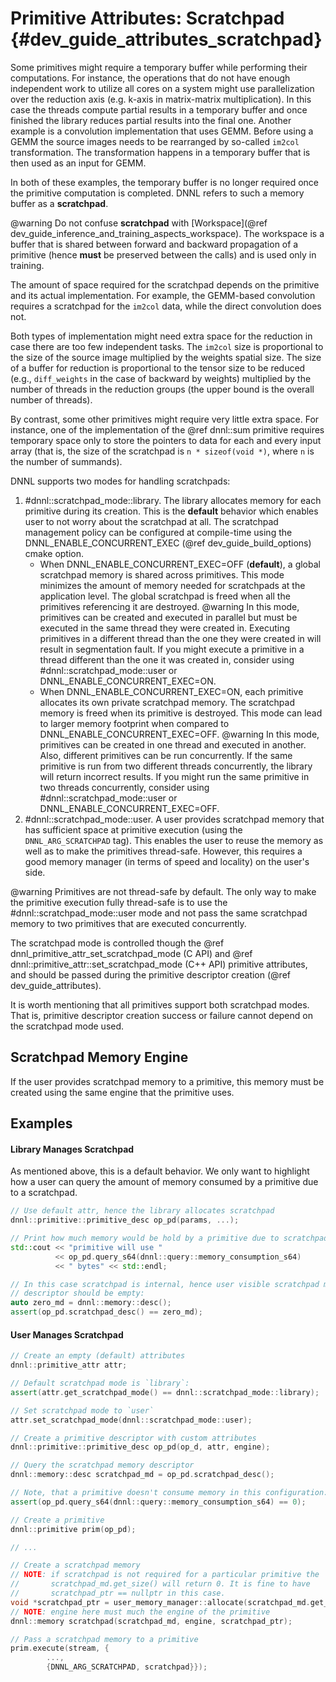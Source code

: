 Primitive Attributes: Scratchpad {#dev_guide_attributes_scratchpad}
===================================================================

Some primitives might require a temporary buffer while performing their
computations. For instance, the operations that do not have enough independent
work to utilize all cores on a system might use parallelization over the
reduction axis (e.g. k-axis in matrix-matrix multiplication). In this case
the threads compute partial results in a temporary buffer and once finished
the library reduces partial results into the final one. Another example is
a convolution implementation that uses GEMM. Before using a GEMM the source
images needs to be rearranged by so-called `im2col` transformation.
The transformation happens in a temporary buffer that is then used as an
input for GEMM.

In both of these examples, the temporary buffer is no longer required
once the primitive computation is completed. DNNL refers to such a
memory buffer as a **scratchpad**.

@warning
    Do not confuse **scratchpad** with
    [Workspace](@ref dev_guide_inference_and_training_aspects_workspace).
    The workspace is a buffer that is shared between forward and backward
    propagation of a primitive (hence **must** be preserved between the calls)
    and is used only in training.

The amount of space required for the scratchpad depends on the
primitive and its actual implementation. For example, the GEMM-based
convolution requires a scratchpad for the `im2col` data, while the
direct convolution does not.

Both types of implementation might need extra space for the reduction in case
there are too few independent tasks. The `im2col` size is proportional to the
size of the source image multiplied by the weights spatial size. The size of a
buffer for reduction is proportional to the tensor size to be reduced (e.g.,
`diff_weights` in the case of backward by weights) multiplied by the number of
threads in the reduction groups (the upper bound is the overall number of
threads).

By contrast, some other primitives might require very little extra space. For
instance, one of the implementation of the @ref dnnl::sum primitive requires
temporary space only to store the pointers to data for each and every input
array (that is, the size of the scratchpad is `n * sizeof(void *)`, where `n` is
the number of summands).

DNNL supports two modes for handling scratchpads:
1. #dnnl::scratchpad_mode::library.
   The library allocates memory for each primitive during its creation. This
   is the **default** behavior which enables user to not worry about the
   scratchpad at all.
   The scratchpad management policy can be configured at compile-time
   using the DNNL_ENABLE_CONCURRENT_EXEC (@ref dev_guide_build_options)
   cmake option.
   - When DNNL_ENABLE_CONCURRENT_EXEC=OFF (**default**), a global scratchpad
      memory is  shared across primitives. This mode minimizes the
      amount of memory needed for scratchpads at the application level. The global
      scratchpad is freed when all the primitives referencing it are destroyed.
      @warning
      In this mode, primitives can be created and executed in parallel but must
      be executed in the same thread they were created in. Executing primitives
      in a different thread than the one they were created in will result in
      segmentation fault. If you might execute a primitive in a thread
      different than the one it was created in, consider using
      #dnnl::scratchpad_mode::user or DNNL_ENABLE_CONCURRENT_EXEC=ON.
   - When DNNL_ENABLE_CONCURRENT_EXEC=ON, each primitive allocates its own
      private scratchpad memory. The scratchpad memory is freed when its
      primitive is destroyed. This mode can lead to larger memory footprint when
      compared to DNNL_ENABLE_CONCURRENT_EXEC=OFF.
      @warning
      In this mode, primitives can be created in one thread and executed in
      another. Also, different primitives can be run concurrently.
      If the same primitive is run from two different threads concurrently,
      the library will return incorrect results.
      If you might run the same primitive in two threads concurrently, consider
      using #dnnl::scratchpad_mode::user or DNNL_ENABLE_CONCURRENT_EXEC=OFF.
2. #dnnl::scratchpad_mode::user.
   A user provides scratchpad memory that has sufficient space at primitive
   execution (using the `DNNL_ARG_SCRATCHPAD` tag). This enables the user to
   reuse the memory as well as to make the primitives thread-safe. However, this
   requires a good memory manager (in terms of speed and locality) on the user's
   side.

@warning
   Primitives are not thread-safe by default. The only way to make the
   primitive execution fully thread-safe is to use the
   #dnnl::scratchpad_mode::user mode and not pass the same scratchpad memory to
   two primitives that are executed concurrently.

The scratchpad mode is controlled though the
@ref dnnl_primitive_attr_set_scratchpad_mode (C API) and
@ref dnnl::primitive_attr::set_scratchpad_mode (C++ API) primitive attributes,
and should be passed during the primitive descriptor creation
(@ref dev_guide_attributes).

It is worth mentioning that all primitives support both scratchpad modes.
That is, primitive descriptor creation success or failure cannot depend on the
scratchpad mode used.

## Scratchpad Memory Engine

If the user provides scratchpad memory to a primitive, this memory must be
created using the same engine that the primitive uses.

## Examples

#### Library Manages Scratchpad

As mentioned above, this is a default behavior. We only want to highlight how a
user can query the amount of memory consumed by a primitive due to a scratchpad.

~~~cpp
// Use default attr, hence the library allocates scratchpad
dnnl::primitive::primitive_desc op_pd(params, ...);

// Print how much memory would be hold by a primitive due to scratchpad
std::cout << "primitive will use "
          << op_pd.query_s64(dnnl::query::memory_consumption_s64)
          << " bytes" << std::endl;

// In this case scratchpad is internal, hence user visible scratchpad memory
// descriptor should be empty:
auto zero_md = dnnl::memory::desc();
assert(op_pd.scratchpad_desc() == zero_md);
~~~

#### User Manages Scratchpad

~~~cpp
// Create an empty (default) attributes
dnnl::primitive_attr attr;

// Default scratchpad mode is `library`:
assert(attr.get_scratchpad_mode() == dnnl::scratchpad_mode::library);

// Set scratchpad mode to `user`
attr.set_scratchpad_mode(dnnl::scratchpad_mode::user);

// Create a primitive descriptor with custom attributes
dnnl::primitive::primitive_desc op_pd(op_d, attr, engine);

// Query the scratchpad memory descriptor
dnnl::memory::desc scratchpad_md = op_pd.scratchpad_desc();

// Note, that a primitive doesn't consume memory in this configuration:
assert(op_pd.query_s64(dnnl::query::memory_consumption_s64) == 0);

// Create a primitive
dnnl::primitive prim(op_pd);

// ...

// Create a scratchpad memory
// NOTE: if scratchpad is not required for a particular primitive the
//       scratchpad_md.get_size() will return 0. It is fine to have
//       scratchpad_ptr == nullptr in this case.
void *scratchpad_ptr = user_memory_manager::allocate(scratchpad_md.get_size());
// NOTE: engine here must much the engine of the primitive
dnnl::memory scratchpad(scratchpad_md, engine, scratchpad_ptr);

// Pass a scratchpad memory to a primitive
prim.execute(stream, {
        ...,
        {DNNL_ARG_SCRATCHPAD, scratchpad}});
~~~
